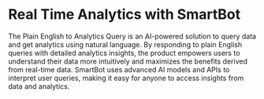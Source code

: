 # Real Time Analytics with SmartBot
The Plain English to Analytics Query is an AI-powered solution to query data and get analytics using natural language. By responding to plain English queries with detailed analytics insights, the product empowers users to understand their data more intuitively and maximizes the benefits derived from real-time data. SmartBot uses advanced AI models and APIs to interpret user queries, making it easy for anyone to access insights from data and analytics.